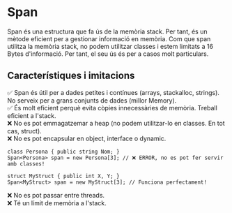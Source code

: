 # Span
Span és una estructura que fa ús de la memòria stack. Per tant, és un mètode eficient per a gestionar informació en memòria. Com que span utilitza la memòria stack, no podem utilitzar classes i estem limitats a 16 Bytes d'informació. Per tant, el seu ús és per a casos molt particulars.
## Característiques i imitacions
✅ Span<T> és útil per a dades petites i contínues (arrays, stackalloc, strings). No serveix per a grans conjunts de dades (millor Memory<T>).  
✅ És molt eficient perquè evita còpies innecessàries de memòria. Treball eficient a l'stack.  
❌ No es pot emmagatzemar a heap (no podem utilitzar-lo en classes. En tot cas, struct).  
❌ No es pot encapsular en object, interface o dynamic.  
```CSharp
class Persona { public string Nom; }
Span<Persona> span = new Persona[3]; // ❌ ERROR, no es pot fer servir amb classes!
```
```CSharp
struct MyStruct { public int X, Y; }
Span<MyStruct> span = new MyStruct[3]; // Funciona perfectament!
```
❌ No es pot passar entre threads.  
❌ Té un límit de memòria a l'stack.  
